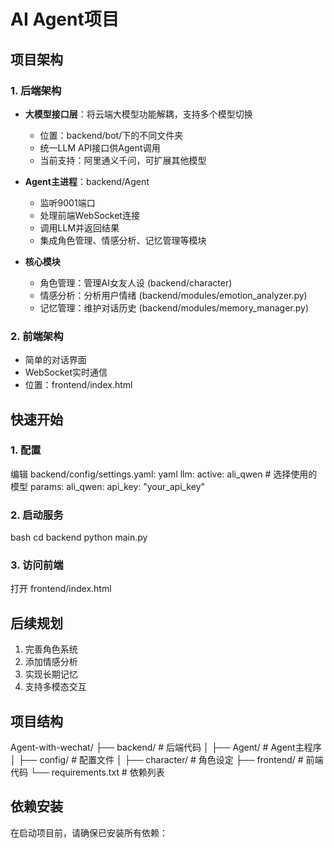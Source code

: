 # AI Agent项目

## 项目架构

### 1. 后端架构
- **大模型接口层**：将云端大模型功能解耦，支持多个模型切换
  - 位置：backend/bot/下的不同文件夹
  - 统一LLM API接口供Agent调用
  - 当前支持：阿里通义千问，可扩展其他模型

- **Agent主进程**：backend/Agent
  - 监听9001端口
  - 处理前端WebSocket连接
  - 调用LLM并返回结果
  - 集成角色管理、情感分析、记忆管理等模块

- **核心模块**
  - 角色管理：管理AI女友人设 (backend/character)
  - 情感分析：分析用户情绪 (backend/modules/emotion_analyzer.py)
  - 记忆管理：维护对话历史 (backend/modules/memory_manager.py)

### 2. 前端架构
- 简单的对话界面
- WebSocket实时通信
- 位置：frontend/index.html

## 快速开始

### 1. 配置
编辑 backend/config/settings.yaml:
yaml
llm:
active: ali_qwen # 选择使用的模型
params:
ali_qwen:
api_key: "your_api_key"


### 2. 启动服务
bash
cd backend
python main.py


### 3. 访问前端
打开 frontend/index.html

## 后续规划
1. 完善角色系统
2. 添加情感分析
3. 实现长期记忆
4. 支持多模态交互

## 项目结构
Agent-with-wechat/
├── backend/ # 后端代码
│ ├── Agent/ # Agent主程序
│ ├── config/ # 配置文件
│ ├── character/ # 角色设定
├── frontend/ # 前端代码
└── requirements.txt # 依赖列表

## 依赖安装

在启动项目前，请确保已安装所有依赖：
